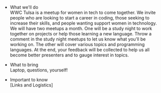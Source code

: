 
* What we'll do  
WWC Tulsa is a meetup for women in tech to come together. We invite people who are looking to start a career in coding, those seeking to increase their skills, and people wanting support women in technology. We will have two meetups a month. One will be a study night to work together on projects or help those learning a new language. Throw a comment in the study night meetups to let us know what you'll be working on. The other will cover various topics and programming languages. At the end, your feedback will be collected to help us all become better presenters and to gauge interest in topics.

* What to bring  
Laptop, questions, yourself!

* Important to know  
[Links and Logistics]